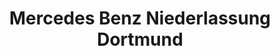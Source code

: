 ---
title: "Mercedes Benz Niederlassung Dortmund"
url: /dortmund/mercedes-benz-niederlassung-dortmund/
shop: Autohaus
---